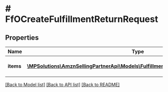 # # FfOCreateFulfillmentReturnRequest

## Properties

Name | Type | Description | Notes
------------ | ------------- | ------------- | -------------
**items** | [**\MPSolutions\AmznSellingPartnerApi\Models\FulfillmentOutbound\FfOCreateReturnItem[]**](FfOCreateReturnItem.md) | An array of items to be returned. |

[[Back to Model list]](../../README.md#models) [[Back to API list]](../../README.md#endpoints) [[Back to README]](../../README.md)
